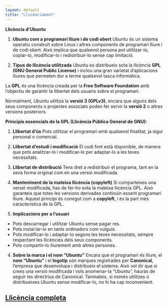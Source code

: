 ```yaml
---
layout: default
title: "Llicènciament"
---
```


**Llicència d’Ubuntu**

1. **Ubuntu com a programari lliure i de codi obert**
   Ubuntu és un sistema operatiu construït sobre Linux i altres components de programari lliure i de codi obert.
   Això implica que qualsevol persona pot utilitzar-lo, copiar-lo, modificar-lo i redistribuir-lo sense cap limitació.

2. **Tipus de llicència utilitzada**
   Ubuntu es distribueix sota la llicència **GPL (GNU General Public License)** i inclou una gran varietat d’aplicacions lliures que permeten dur a terme qualsevol tasca informàtica.

La **GPL** és una llicència creada per la **Free Software Foundation** amb l’objectiu de garantir la llibertat dels usuaris sobre el programari.

Normalment, Ubuntu utilitza la **versió 3 (GPLv3)**, encara que alguns dels seus components o projectes associats poden fer servir la **versió 2** o altres versions posteriors.

**Principis essencials de la GPL (Llicència Pública General de GNU):**

1. **Llibertat d’ús**
   Pots utilitzar el programari amb qualsevol finalitat, ja sigui personal o comercial.

2. **Llibertat d’estudi i modificació**
   El codi font està disponible, de manera que pots analitzar-lo i modificar-lo per adaptar-lo a les teves necessitats.

3. **Llibertat de distribució**
   Tens dret a redistribuir el programa, tant en la seva forma original com en una versió modificada.

4. **Manteniment de la mateixa llicència (copyleft)**
   Si comparteixes una versió modificada, has de fer-ho sota la mateixa llicència GPL.
   Això garanteix que totes les versions derivades continuïn essent programari lliure.
   Aquest principi és conegut com a **copyleft**, i és la part més característica de la GPL.

5. **Implicacions per a l’usuari**

* Pots descarregar i utilitzar Ubuntu sense pagar res.
* Pots instal·lar-lo en tants ordinadors com vulguis.
* Pots modificar-lo i adaptar-lo segons les teves necessitats, sempre respectant les llicències dels seus components.
* Pots compartir-lo lliurement amb altres persones.

4. **Sobre la marca i el nom “Ubuntu”**
   Encara que el programari és lliure, el **nom “Ubuntu”** i el **logotip** són marques registrades per **Canonical**, l’empresa que desenvolupa i distribueix el sistema.
   Això vol dir que si crees una versió modificada i vols anomenar-la “Ubuntu”, hauràs de seguir les directrius de Canonical.
   Tanmateix, si només utilitzes o distribueixes Ubuntu sense modificar-lo, no hi ha cap inconvenient.

## [Llicència completa](https://canonical.com/legal/intellectual-property-policy)

